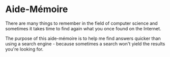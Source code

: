 # Aide-Mémoire

There are many things to remember in the field of computer science and sometimes it takes time to find again what you once found on the Internet.

The purpose of this aide-mémoire is to help me find answers quicker than using a search engine - because sometimes a search won't yield the results you're looking for.